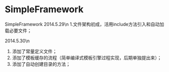 SimpleFramework
===============

SimpleFramework
2014.5.29\n
1.文件架构初成，活用include方法引入和自动加载必要文件；

2014.5.30\n
1. 添加了常量定义文件；
2. 添加了模板缓存的流程（简单编译式模板引擎过程实现，后期单独提出来）；
3. 添加了自动创建目录的方法；
